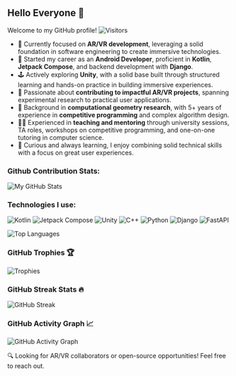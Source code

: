 ## Hello Everyone 👋

Welcome to my GitHub profile! ![Visitors](https://komarev.com/ghpvc/?username=smh997&color=blue)

- 🎯 Currently focused on **AR/VR development**, leveraging a solid foundation in software engineering to create immersive technologies.
- 🌱 Started my career as an **Android Developer**, proficient in **Kotlin**, **Jetpack Compose**, and backend development with **Django**.  
- 🕹️ Actively exploring **Unity**, with a solid base built through structured learning and hands-on practice in building immersive experiences.  
- 🤝 Passionate about **contributing to impactful AR/VR projects**, spanning experimental research to practical user applications.  
- 📐 Background in **computational geometry research**, with 5+ years of experience in **competitive programming** and complex algorithm design.  
- 👨‍🏫 Experienced in **teaching and mentoring** through university sessions, TA roles, workshops on competitive programming, and one-on-one tutoring in computer science.
- 🧠 Curious and always learning, I enjoy combining solid technical skills with a focus on great user experiences.

### Github Contribution Stats:
![My GitHub Stats](https://github-readme-stats.vercel.app/api?username=smh997&show_icons=true&theme=merko&hide_border=true)

### Technologies I use:
![Kotlin](https://img.shields.io/badge/Kotlin-gray?logo=kotlin&logoColor=white&labelColor=purple)
![Jetpack Compose](https://img.shields.io/badge/Android_Jetpack%20Compose-gray?logo=android&logoColor=white&labelColor=green)
![Unity](https://img.shields.io/badge/Unity-gray?style=flat&logo=unity&logoColor=black&labelColor=white)
![C++](https://img.shields.io/badge/C%2B%2B-gray?logo=c%2B%2B&logoColor=white&labelColor=cornflowerblue)
![Python](https://img.shields.io/badge/Python-gray?logo=python&logoColor=white&labelColor=blue)
![Django](https://img.shields.io/badge/Django-gray?logo=django&logoColor=white&labelColor=darkgreen)
![FastAPI](https://img.shields.io/badge/FastAPI-gray?logo=Fastapi&logoColor=white&labelColor=teal)

![Top Languages](https://github-readme-stats.vercel.app/api/top-langs/?username=smh997&layout=compact&theme=merko&hide_border=true)

### GitHub Trophies 🏆
![Trophies](https://github-profile-trophy.vercel.app/?username=smh997&theme=gruvbox&title=-Reviews)


### GitHub Streak Stats 🔥
![GitHub Streak](https://streak-stats.demolab.com/?user=smh997&theme=highcontrast&date_format=M%20j%5B%2C%20Y%5D&hide_border=true)


### GitHub Activity Graph 📈
![GitHub Activity Graph](https://github-readme-activity-graph.vercel.app/graph?username=smh997&bg_color=000000&color=00ff00&line=00ff00&point=ffffff&area=true&hide_border=true)

🔍 Looking for AR/VR collaborators or open-source opportunities! Feel free to reach out.

<!--
## Other stats:
![GitHub Followers](https://img.shields.io/github/followers/smh997?label=Followers&style=social)
![GitHub Stars](https://img.shields.io/github/stars/smh997?label=Stars&style=social)
![GitHub issues](https://img.shields.io/github/issues/smh997/yourrepo?color=green)

-->


<!--
**smh997/smh997** is a ✨ _special_ ✨ repository because its `README.md` (this file) appears on your GitHub profile.

Here are some ideas to get you started:

- 🔭 I’m currently working on ..
- 🌱 I’m currently learning ...
- 👯 I’m looking to collaborate on ...
- 🤔 I’m looking for help with ...
- 💬 Ask me about ...
- 📫 How to reach me: ...
- 😄 Pronouns: ...
- ⚡ Fun fact: ...
-->
